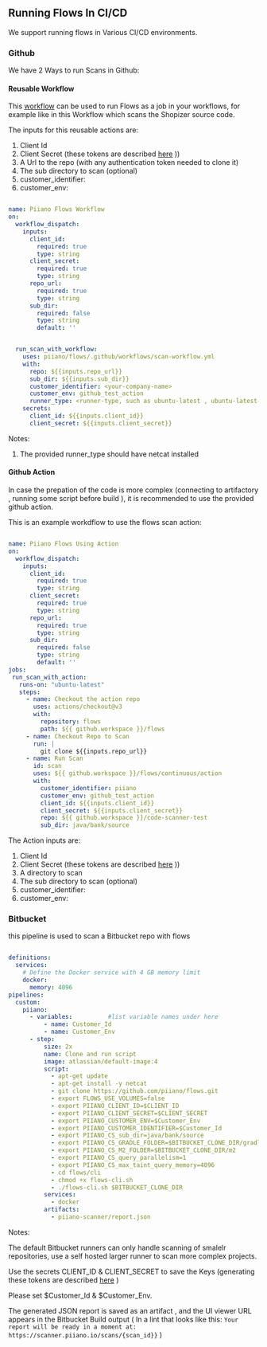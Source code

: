 ## Running Flows In CI/CD

We support running flows in Various CI/CD environments. 

### Github

We have 2 Ways to run Scans in Github:

#### Reusable Workflow

This [workflow](./reusable-workflow.yml) can be used to run Flows as a job in your workflows, for example like in this Workflow which scans the Shopizer source code.

The inputs for this reusable actions are:

1. Client Id 
2. Client Secret 
(these tokens are described [here](../cli/) ))
3. A Url to the repo (with any authentication token needed to clone it)
4. The sub directory to scan (optional)
5. customer_identifier: <your-company-name>
6.  customer_env: <environment-such-as-prod-or-stage>

```yml

name: Piiano Flows Workflow
on:
  workflow_dispatch:
    inputs:
      client_id:
        required: true
        type: string
      client_secret:
        required: true
        type: string
      repo_url:
        required: true
        type: string
      sub_dir:
        required: false
        type: string
        default: ''


  run_scan_with_workflow:
    uses: piiano/flows/.github/workflows/scan-workflow.yml
    with:
      repo: ${{inputs.repo_url}}
      sub_dir: ${{inputs.sub_dir}}
      customer_identifier: <your-company-name>
      customer_env: github_test_action
      runner_type: <runner-type, such as ubuntu-latest , ubuntu-latest-4-cores>
    secrets:
      client_id: ${{inputs.client_id}}
      client_secret: ${{inputs.client_secret}}

```

Notes:
1. The provided runner_type should have netcat installed

#### Github Action

In case the prepation of the code is more complex (connecting to artifactory , running some script before build ), it is recommended to use the provided github action.

This is an example workdflow to use the flows scan action:

```yml

name: Piiano Flows Using Action
on:
  workflow_dispatch:
    inputs:
      client_id:
        required: true
        type: string
      client_secret:
        required: true
        type: string
      repo_url:
        required: true
        type: string
      sub_dir:
        required: false
        type: string
        default: ''
jobs:
 run_scan_with_action:
   runs-on: "ubuntu-latest"
   steps:
     - name: Checkout the action repo
       uses: actions/checkout@v3
       with:
         repository: flows
         path: ${{ github.workspace }}/flows
     - name: Checkout Repo to Scan
       run: |
         git clone ${{inputs.repo_url}}
     - name: Run Scan
       id: scan
       uses: ${{ github.workspace }}/flows/continuous/action
       with:
         customer_identifier: piiano
         customer_env: github_test_action
         client_id: ${{inputs.client_id}}
         client_secret: ${{inputs.client_secret}}
         repo: ${{ github.workspace }}/code-scanner-test
         sub_dir: java/bank/source

```

The Action inputs are:


1. Client Id 
2. Client Secret 
(these tokens are described [here](../cli/) ))
3. A directory to scan
4. The sub directory to scan (optional)
5. customer_identifier: <your-company-name>
6.  customer_env: <environment-such-as-prod-or-stage>


### Bitbucket

this pipeline is used to scan a Bitbucket repo with flows 

```yml

definitions:
  services:
    # Define the Docker service with 4 GB memory limit
    docker:
      memory: 4096
pipelines:
  custom:
    piiano:
      - variables:          #list variable names under here
          - name: Customer_Id
          - name: Customer_Env
      - step:
          size: 2x
          name: Clone and run script
          image: atlassian/default-image:4
          script:
            - apt-get update
            - apt-get install -y netcat
            - git clone https://github.com/piiano/flows.git
            - export FLOWS_USE_VOLUMES=false
            - export PIIANO_CLIENT_ID=$CLIENT_ID
            - export PIIANO_CLIENT_SECRET=$CLIENT_SECRET
            - export PIIANO_CUSTOMER_ENV=$Customer_Env
            - export PIIANO_CUSTOMER_IDENTIFIER=$Customer_Id
            - export PIIANO_CS_sub_dir=java/bank/source
            - export PIIANO_CS_GRADLE_FOLDER=$BITBUCKET_CLONE_DIR/gradle
            - export PIIANO_CS_M2_FOLDER=$BITBUCKET_CLONE_DIR/m2
            - export PIIANO_CS_query_parallelism=1
            - export PIIANO_CS_max_taint_query_memory=4096
            - cd flows/cli
            - chmod +x flows-cli.sh
            - ./flows-cli.sh $BITBUCKET_CLONE_DIR
          services:
            - docker
          artifacts:
            - piiano-scanner/report.json

```

Notes:

The default Bitbucket runners can only handle scanning of smalelr repositories, use a self hosted larger runner to scan more complex projects.

Use the secrets CLIENT_ID & CLIENT_SECRET to save the Keys (generating these tokens are described [here](../cli/) )

Please set  $Customer_Id & $Customer_Env.

The generated JSON report is saved as an artifact , and the UI viewer URL appears in the Bitbucket Build output ( In a lint that looks like this:
    `Your report will be ready in a moment at: https://scanner.piiano.io/scans/{scan_id}}`
)